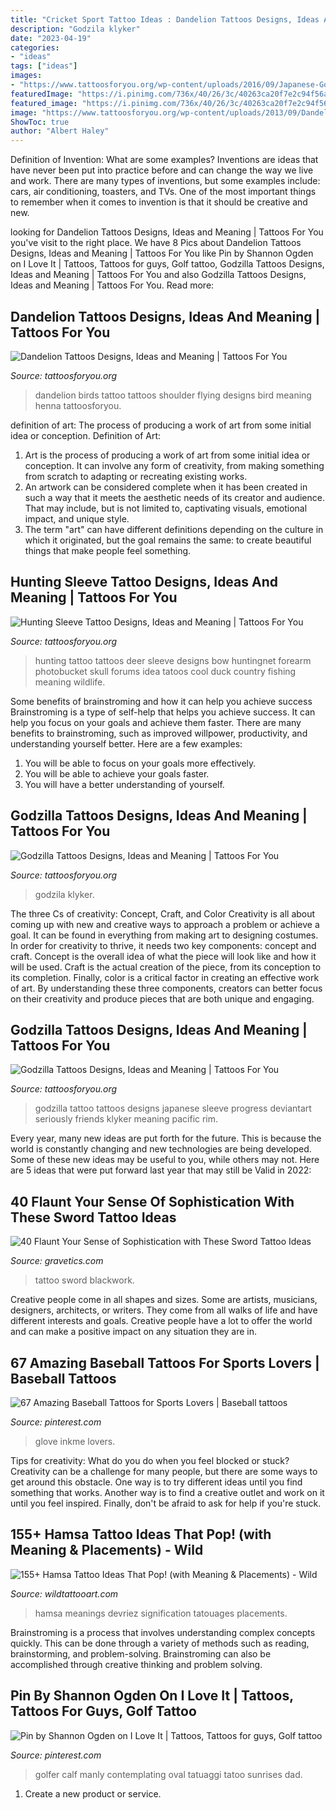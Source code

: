 ```yaml
---
title: "Cricket Sport Tattoo Ideas : Dandelion Tattoos Designs, Ideas And Meaning"
description: "Godzila klyker"
date: "2023-04-19"
categories:
- "ideas"
tags: ["ideas"]
images:
- "https://www.tattoosforyou.org/wp-content/uploads/2016/09/Japanese-Godzilla-Tattoo.jpg"
featuredImage: "https://i.pinimg.com/736x/40/26/3c/40263ca20f7e2c94f56a4f6219a413d4--golf-tattoo-tatoo.jpg"
featured_image: "https://i.pinimg.com/736x/40/26/3c/40263ca20f7e2c94f56a4f6219a413d4--golf-tattoo-tatoo.jpg"
image: "https://www.tattoosforyou.org/wp-content/uploads/2013/09/Dandelion-With-Birds-Tattoo.jpg"
ShowToc: true
author: "Albert Haley"
---
```



Definition of Invention: What are some examples?
Inventions are ideas that have never been put into practice before and can change the way we live and work. There are many types of inventions, but some examples include: cars, air conditioning, toasters, and TVs. One of the most important things to remember when it comes to invention is that it should be creative and new.

	

		
looking for Dandelion Tattoos Designs, Ideas and Meaning | Tattoos For You you've visit to the right place. We have 8 Pics about Dandelion Tattoos Designs, Ideas and Meaning | Tattoos For You like Pin by Shannon Ogden on I Love It | Tattoos, Tattoos for guys, Golf tattoo, Godzilla Tattoos Designs, Ideas and Meaning | Tattoos For You and also Godzilla Tattoos Designs, Ideas and Meaning | Tattoos For You. Read more:
		
    
## Dandelion Tattoos Designs, Ideas And Meaning | Tattoos For You

<img loading=lazy src="https://www.tattoosforyou.org/wp-content/uploads/2013/09/Dandelion-With-Birds-Tattoo.jpg" onerror="this.onerror=null;this.src='https://tse4.mm.bing.net/th?id=OIP.H5ppWwKvvB_PwtWDwuma7gHaJ4&amp;pid=15.1';" alt="Dandelion Tattoos Designs, Ideas and Meaning | Tattoos For You">

_Source: tattoosforyou.org_

>dandelion birds tattoo tattoos shoulder flying designs bird meaning henna tattoosforyou. 

	

definition of art: The process of producing a work of art from some initial idea or conception.
Definition of Art:
1. Art is the process of producing a work of art from some initial idea or conception. It can involve any form of creativity, from making something from scratch to adapting or recreating existing works.
2. An artwork can be considered complete when it has been created in such a way that it meets the aesthetic needs of its creator and audience. That may include, but is not limited to, captivating visuals, emotional impact, and unique style.
3. The term "art" can have different definitions depending on the culture in which it originated, but the goal remains the same: to create beautiful things that make people feel something.

    
## Hunting Sleeve Tattoo Designs, Ideas And Meaning | Tattoos For You

<img loading=lazy src="https://www.tattoosforyou.org/wp-content/uploads/2017/11/Hunting-Tattoo-Sleeve-Photos.jpg" onerror="this.onerror=null;this.src='https://tse1.mm.bing.net/th?id=OIP.BtX1wzaYthFnZybjHZtRswHaJ7&amp;pid=15.1';" alt="Hunting Sleeve Tattoo Designs, Ideas and Meaning | Tattoos For You">

_Source: tattoosforyou.org_

>hunting tattoo tattoos deer sleeve designs bow huntingnet forearm photobucket skull forums idea tatoos cool duck country fishing meaning wildlife. 

	

Some benefits of brainstroming and how it can help you achieve success
Brainstroming is a type of self-help that helps you achieve success. It can help you focus on your goals and achieve them faster. There are many benefits to brainstroming, such as improved willpower, productivity, and understanding yourself better. Here are a few examples: 
1) You will be able to focus on your goals more effectively.
2) You will be able to achieve your goals faster.
3) You will have a better understanding of yourself.

    
## Godzilla Tattoos Designs, Ideas And Meaning | Tattoos For You

<img loading=lazy src="https://www.tattoosforyou.org/wp-content/uploads/2016/02/Godzilla-Back-Tattoo.jpg" onerror="this.onerror=null;this.src='https://tse4.mm.bing.net/th?id=OIP.XiH8H06lJFQgxXLKKWjUvAHaKV&amp;pid=15.1';" alt="Godzilla Tattoos Designs, Ideas and Meaning | Tattoos For You">

_Source: tattoosforyou.org_

>godzila klyker. 

	

The three Cs of creativity: Concept, Craft, and Color
Creativity is all about coming up with new and creative ways to approach a problem or achieve a goal. It can be found in everything from making art to designing costumes. In order for creativity to thrive, it needs two key components: concept and craft. Concept is the overall idea of what the piece will look like and how it will be used. Craft is the actual creation of the piece, from its conception to its completion. Finally, color is a critical factor in creating an effective work of art. By understanding these three components, creators can better focus on their creativity and produce pieces that are both unique and engaging.

    
## Godzilla Tattoos Designs, Ideas And Meaning | Tattoos For You

<img loading=lazy src="https://www.tattoosforyou.org/wp-content/uploads/2016/09/Japanese-Godzilla-Tattoo.jpg" onerror="this.onerror=null;this.src='https://tse4.mm.bing.net/th?id=OIP.7g_ggzOudWmpfk_81Y7JHQHaNK&amp;pid=15.1';" alt="Godzilla Tattoos Designs, Ideas and Meaning | Tattoos For You">

_Source: tattoosforyou.org_

>godzilla tattoo tattoos designs japanese sleeve progress deviantart seriously friends klyker meaning pacific rim. 

	

Every year, many new ideas are put forth for the future. This is because the world is constantly changing and new technologies are being developed. Some of these new ideas may be useful to you, while others may not. Here are 5 ideas that were put forward last year that may still be Valid in 2022: 

    
## 40 Flaunt Your Sense Of Sophistication With These Sword Tattoo Ideas

<img loading=lazy src="http://www.gravetics.com/wp-content/uploads/2017/04/tattoo-tattooaprentice-blackwork-sword-swordtattoo-daga-blackworkers.jpg" onerror="this.onerror=null;this.src='https://tse3.mm.bing.net/th?id=OIP.zvUKkQaDk2hzg04fTuJ-CwHaHZ&amp;pid=15.1';" alt="40 Flaunt Your Sense of Sophistication with These Sword Tattoo Ideas">

_Source: gravetics.com_

>tattoo sword blackwork. 

	

Creative people come in all shapes and sizes. Some are artists, musicians, designers, architects, or writers. They come from all walks of life and have different interests and goals. Creative people have a lot to offer the world and can make a positive impact on any situation they are in.

    
## 67 Amazing Baseball Tattoos For Sports Lovers | Baseball Tattoos

<img loading=lazy src="https://i.pinimg.com/736x/4c/d3/b0/4cd3b09bc3981cc67cb8037b3963ce96.jpg" onerror="this.onerror=null;this.src='https://tse4.mm.bing.net/th?id=OIP.I3mm-aEndiO9y83RFhamrgHaJ4&amp;pid=15.1';" alt="67 Amazing Baseball Tattoos for Sports Lovers | Baseball tattoos">

_Source: pinterest.com_

>glove inkme lovers. 

	

Tips for creativity: What do you do when you feel blocked or stuck?
Creativity can be a challenge for many people, but there are some ways to get around this obstacle. One way is to try different ideas until you find something that works. Another way is to find a creative outlet and work on it until you feel inspired. Finally, don't be afraid to ask for help if you're stuck.

    
## 155+ Hamsa Tattoo Ideas That Pop! (with Meaning &amp; Placements) - Wild

<img loading=lazy src="https://www.wildtattooart.com/wp-content/uploads/2019/07/hamsa-tattoos-5.jpg" onerror="this.onerror=null;this.src='https://tse3.mm.bing.net/th?id=OIP.UgW_44RDaMkaUKz3ix7ZBgHaH5&amp;pid=15.1';" alt="155+ Hamsa Tattoo Ideas That Pop! (with Meaning &amp; Placements) - Wild">

_Source: wildtattooart.com_

>hamsa meanings devriez signification tatouages placements. 

	

Brainstroming is a process that involves understanding complex concepts quickly. This can be done through a variety of methods such as reading, brainstorming, and problem-solving. Brainstroming can also be accomplished through creative thinking and problem solving.

    
## Pin By Shannon Ogden On I Love It | Tattoos, Tattoos For Guys, Golf Tattoo

<img loading=lazy src="https://i.pinimg.com/736x/40/26/3c/40263ca20f7e2c94f56a4f6219a413d4--golf-tattoo-tatoo.jpg" onerror="this.onerror=null;this.src='https://tse4.mm.bing.net/th?id=OIP._mbfQkHDIxstvYgPnLmGQAHaJ4&amp;pid=15.1';" alt="Pin by Shannon Ogden on I Love It | Tattoos, Tattoos for guys, Golf tattoo">

_Source: pinterest.com_

>golfer calf manly contemplating oval tatuaggi tatoo sunrises dad. 

	

1. Create a new product or service.

